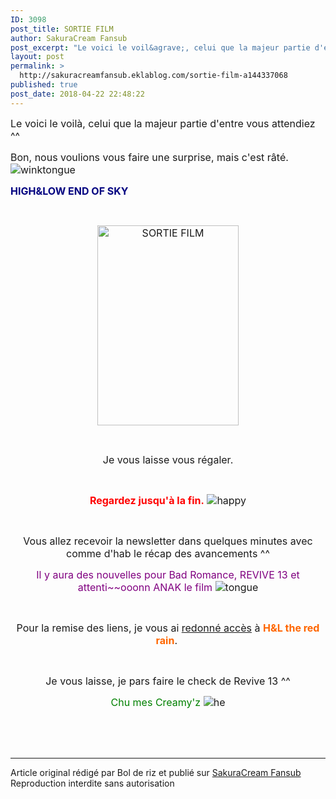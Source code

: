 ```yaml
---
ID: 3098
post_title: SORTIE FILM
author: SakuraCream Fansub
post_excerpt: "Le voici le voil&agrave;, celui que la majeur partie d'entre vous attendiez ^^ Bon, nous voulions vous faire une surprise, mais c'est r&acirc;t&eacute;.&nbsp; HIGH&amp;LOW END OF SKY &nbsp; &nbsp; Je vous laisse vous r&eacute;galer. &nbsp; Regardez jusqu'&agrave; la fin. &nbsp; &nbsp; Vous allez recevoir la newsletter dans quelques minutes avec comme..."
layout: post
permalink: >
  http://sakuracreamfansub.eklablog.com/sortie-film-a144337068
published: true
post_date: 2018-04-22 22:48:22
---
```

<p><span style="font-size: 12pt;">Le voici le voil&agrave;, celui que la majeur partie d'entre vous attendiez ^^</span></p>
<p><span style="font-size: 12pt;">Bon, nous voulions vous faire une surprise, mais c'est r&acirc;t&eacute;.&nbsp;<img src="" alt="winktongue"/></span></p>
<p><span style="color: #000080;"><strong><span style="font-size: 12pt;">HIGH&amp;LOW END OF SKY</span></strong></span></p>
<p>&nbsp;</p>
<p style="text-align: center;"><span style="font-size: 12pt;"><a href="http://sakuracreamfansub.eklablog.com/high-low-the-movie-2-end-of-sky-a144335530"><img src="https://united-subs.dearclouds.com/wp-content/uploads/2018/04/2c4b3b85b0191a90ae78cd38a1888bc9.jpg" alt="SORTIE FILM" width="226" height="320"/></a></span></p>
<p style="text-align: center;">&nbsp;</p>
<p style="text-align: center;"><span style="font-size: 12pt;">Je vous laisse vous r&eacute;galer.</span></p>
<p style="text-align: center;">&nbsp;</p>
<p style="text-align: center;"><span style="font-size: 12pt;"><strong><span style="color: #ff0000;">Regardez jusqu'&agrave; la fin.</span></strong>&nbsp;<img src="" alt="happy"/></span></p>
<p style="text-align: center;">&nbsp;</p>
<p style="text-align: center;"><span style="font-size: 12pt;">Vous allez recevoir la newsletter dans quelques minutes avec comme d'hab le r&eacute;cap des avancements ^^</span></p>
<p style="text-align: center;"><span style="font-size: 12pt;"><span style="color: #800080;">Il y aura des nouvelles pour Bad Romance, REVIVE 13 et attenti~~ooonn ANAK le film&nbsp;</span><img src="" alt="tongue"/></span></p>
<p style="text-align: center;">&nbsp;</p>
<p style="text-align: center;"><span style="font-size: 12pt;">Pour la remise des liens, je vous ai <span style="text-decoration: underline;">redonn&eacute; acc&egrave;s</span> &agrave; <span style="color: #ff6600;"><strong>H&amp;L the red rain</strong></span>.&nbsp;</span></p>
<p style="text-align: center;">&nbsp;</p>
<p style="text-align: center;"><span style="font-size: 12pt;">Je vous laisse, je pars faire le check de Revive 13 ^^</span></p>
<p style="text-align: center;"><span style="font-size: 12pt;"><span style="color: #008000;">Chu mes Creamy'z&nbsp;</span><img src="" alt="he"/></span></p><br /><br /><br /><hr />Article original rédigé par Bol de riz et publié sur <a href="http://sakuracreamfansub.eklablog.com/">SakuraCream Fansub</a> <br /> Reproduction interdite sans autorisation